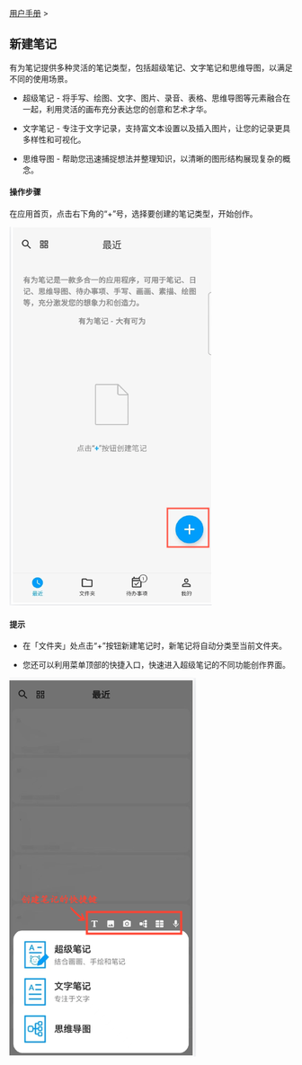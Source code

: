 [用户手册](/dragonnest/drawnote/manual/zh) > 

新建笔记
---
有为笔记提供多种灵活的笔记类型，包括超级笔记、文字笔记和思维导图，以满足不同的使用场景。

- 超级笔记 - 将手写、绘图、文字、图片、录音、表格、思维导图等元素融合在一起，利用灵活的画布充分表达您的创意和艺术才华。


- 文字笔记 - 专注于文字记录，支持富文本设置以及插入图片，让您的记录更具多样性和可视化。


- 思维导图 - 帮助您迅速捕捉想法并整理知识，以清晰的图形结构展现复杂的概念。
#### 操作步骤

在应用首页，点击右下角的“+”号，选择要创建的笔记类型，开始创作。

![new_note](imgs/new_note1.png)

#### 提示

- 在「文件夹」处点击“+”按钮新建笔记时，新笔记将自动分类至当前文件夹。

- 您还可以利用菜单顶部的快捷入口，快速进入超级笔记的不同功能创作界面。

![new_note](imgs/new_note2.png)